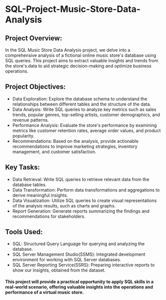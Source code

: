 # SQL-Project-Music-Store-Data-Analysis

## Project Overview:
In the SQL Music Store Data Analysis project, we delve into a comprehensive analysis of a fictional online music store's database using SQL queries. This project aims to extract valuable insights and trends from the store's data to aid strategic decision-making and optimize business operations.

## Project Objectives:
* Data Exploration: Explore the database schema to understand the relationships between different tables and the structure of the data.
* Data Analysis: Write SQL queries to analyze key metrics such as sales trends, popular genres, top-selling artists, customer demographics, and revenue patterns.
* Performance Analysis: Evaluate the store's performance by examining metrics like customer retention rates, average order values, and product popularity.
* Recommendations: Based on the analysis, provide actionable recommendations to improve marketing strategies, inventory management, and customer satisfaction.

## Key Tasks:
* Data Retrieval: Write SQL queries to retrieve relevant data from the database tables.
* Data Transformation: Perform data transformations and aggregations to derive meaningful insights.
* Data Visualization: Utilize SQL queries to create visual representations of the analysis results, such as charts and graphs.
* Report Generation: Generate reports summarizing the findings and recommendations for stakeholders.

## Tools Used:
* SQL: Structured Query Language for querying and analyzing the database.
* SQL Server Management Studio(SSMS): Integrated development environment for working with SQL Server databases.
* SQL Server Reporting Service(SSRS): Preparing interactive reports to show our insights, obtained from the dataset.

#### This project will provide a practical opportunity to apply SQL skills in a real-world scenario, offering valuable insights into the operations and performance of a virtual music store.



